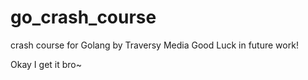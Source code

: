 # go_crash_course
crash course for Golang by Traversy Media
Good Luck in future work!

Okay I get it bro~